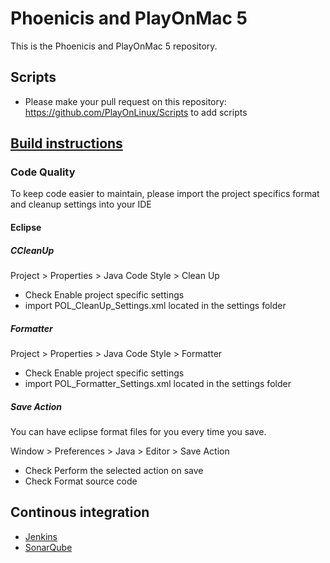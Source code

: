 # Phoenicis and PlayOnMac 5
This is the Phoenicis and PlayOnMac 5 repository.

## Scripts
* Please make your pull request on this repository: https://github.com/PlayOnLinux/Scripts to add scripts

## [Build instructions](https://github.com/PlayOnLinux/POL-POM-5/wiki/Build)

### Code Quality
To keep code easier to maintain, please import the project specifics format and cleanup settings into your IDE

#### Eclipse
##### CCleanUp
Project > Properties > Java Code Style > Clean Up
* Check Enable project specific settings
* import POL_CleanUp_Settings.xml located in the settings folder

##### Formatter
Project > Properties > Java Code Style > Formatter
* Check Enable project specific settings
* import POL_Formatter_Settings.xml located in the settings folder
	
##### Save Action
You can have eclipse format files for you every time you save.

Window > Preferences > Java > Editor > Save Action
* Check Perform the selected action on save
* Check Format source code
	
## Continous integration
* [Jenkins](http://www.phoenicis.org:8080)
* [SonarQube](http://www.phoenicis.org:9000)
